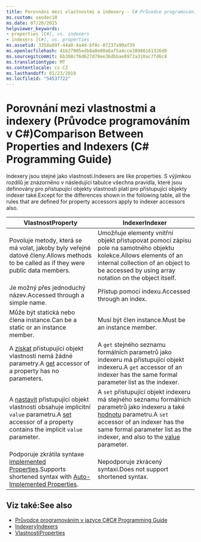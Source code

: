 ```yaml
---
title: Porovnání mezi vlastnostmi a indexery - C# Průvodce programováním
ms.custom: seodec18
ms.date: 07/20/2015
helpviewer_keywords:
- properties [C#], vs. indexers
- indexers [C#], vs. properties
ms.assetid: 3358a89f-44a0-4a4d-bf8c-07237a90af39
ms.openlocfilehash: 41b27905edb8a0e00a6af5a4cce38988161326d0
ms.sourcegitcommit: 6b308cf6d627d78ee36dbbae8972a310ac7fd6c8
ms.translationtype: MT
ms.contentlocale: cs-CZ
ms.lasthandoff: 01/23/2019
ms.locfileid: "54537722"
---
```

# <a name="comparison-between-properties-and-indexers-c-programming-guide"></a><span data-ttu-id="2976a-102">Porovnání mezi vlastnostmi a indexery (Průvodce programováním v C#)</span><span class="sxs-lookup"><span data-stu-id="2976a-102">Comparison Between Properties and Indexers (C# Programming Guide)</span></span>
<span data-ttu-id="2976a-103">Indexery jsou stejné jako vlastnosti.</span><span class="sxs-lookup"><span data-stu-id="2976a-103">Indexers are like properties.</span></span> <span data-ttu-id="2976a-104">S výjimkou rozdílů je znázorněno v následující tabulce všechna pravidla, které jsou definovány pro přistupující objekty vlastnosti platí pro přistupující objekty indexer také.</span><span class="sxs-lookup"><span data-stu-id="2976a-104">Except for the differences shown in the following table, all the rules that are defined for property accessors apply to indexer accessors also.</span></span>  
  
|<span data-ttu-id="2976a-105">Vlastnost</span><span class="sxs-lookup"><span data-stu-id="2976a-105">Property</span></span>|<span data-ttu-id="2976a-106">Indexer</span><span class="sxs-lookup"><span data-stu-id="2976a-106">Indexer</span></span>|  
|--------------|-------------|  
|<span data-ttu-id="2976a-107">Povoluje metody, která se má volat, jakoby byly veřejné datové členy.</span><span class="sxs-lookup"><span data-stu-id="2976a-107">Allows methods to be called as if they were public data members.</span></span>|<span data-ttu-id="2976a-108">Umožňuje elementy vnitřní objekt přistupovat pomocí zápisu pole na samotného objektu kolekce.</span><span class="sxs-lookup"><span data-stu-id="2976a-108">Allows elements of an internal collection of an object to be accessed by using array notation on the object itself.</span></span>|  
|<span data-ttu-id="2976a-109">Je možný přes jednoduchý název.</span><span class="sxs-lookup"><span data-stu-id="2976a-109">Accessed through a simple name.</span></span>|<span data-ttu-id="2976a-110">Přístup pomocí indexu.</span><span class="sxs-lookup"><span data-stu-id="2976a-110">Accessed through an index.</span></span>|  
|<span data-ttu-id="2976a-111">Může být statická nebo člena instance.</span><span class="sxs-lookup"><span data-stu-id="2976a-111">Can be a static or an instance member.</span></span>|<span data-ttu-id="2976a-112">Musí být člen instance.</span><span class="sxs-lookup"><span data-stu-id="2976a-112">Must be an instance member.</span></span>|  
|<span data-ttu-id="2976a-113">A [získat](../../../csharp/language-reference/keywords/get.md) přistupující objekt vlastnosti nemá žádné parametry.</span><span class="sxs-lookup"><span data-stu-id="2976a-113">A [get](../../../csharp/language-reference/keywords/get.md) accessor of a property has no parameters.</span></span>|<span data-ttu-id="2976a-114">A `get` stejného seznamu formálních parametrů jako indexeru má přistupující objekt indexeru.</span><span class="sxs-lookup"><span data-stu-id="2976a-114">A `get` accessor of an indexer has the same formal parameter list as the indexer.</span></span>|  
|<span data-ttu-id="2976a-115">A [nastavit](../../../csharp/language-reference/keywords/set.md) přistupující objekt vlastnosti obsahuje implicitní `value` parametru.</span><span class="sxs-lookup"><span data-stu-id="2976a-115">A [set](../../../csharp/language-reference/keywords/set.md) accessor of a property contains the implicit `value` parameter.</span></span>|<span data-ttu-id="2976a-116">A `set` přistupující objekt indexeru má stejného seznamu formálních parametrů jako indexeru a také [hodnotu](../../../csharp/language-reference/keywords/value.md) parametru.</span><span class="sxs-lookup"><span data-stu-id="2976a-116">A `set` accessor of an indexer has the same formal parameter list as the indexer, and also to the [value](../../../csharp/language-reference/keywords/value.md) parameter.</span></span>|  
|<span data-ttu-id="2976a-117">Podporuje zkrátila syntaxe [implemented Properties](../../../csharp/programming-guide/classes-and-structs/auto-implemented-properties.md).</span><span class="sxs-lookup"><span data-stu-id="2976a-117">Supports shortened syntax with [Auto-Implemented Properties](../../../csharp/programming-guide/classes-and-structs/auto-implemented-properties.md).</span></span>|<span data-ttu-id="2976a-118">Nepodporuje zkrácený syntaxi.</span><span class="sxs-lookup"><span data-stu-id="2976a-118">Does not support shortened syntax.</span></span>|  
  
## <a name="see-also"></a><span data-ttu-id="2976a-119">Viz také:</span><span class="sxs-lookup"><span data-stu-id="2976a-119">See also</span></span>

- [<span data-ttu-id="2976a-120">Průvodce programováním v jazyce C#</span><span class="sxs-lookup"><span data-stu-id="2976a-120">C# Programming Guide</span></span>](../../../csharp/programming-guide/index.md)
- [<span data-ttu-id="2976a-121">Indexery</span><span class="sxs-lookup"><span data-stu-id="2976a-121">Indexers</span></span>](../../../csharp/programming-guide/indexers/index.md)
- [<span data-ttu-id="2976a-122">Vlastnosti</span><span class="sxs-lookup"><span data-stu-id="2976a-122">Properties</span></span>](../../../csharp/programming-guide/classes-and-structs/properties.md)
